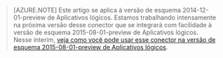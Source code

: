 > [AZURE.NOTE] Este artigo se aplica à versão de esquema 2014-12-01-preview de Aplicativos lógicos. Estamos trabalhando intensamente na próxima versão desse conector que se integrará com facilidade à versão de esquema 2015-08-01-preview de Aplicativos lógicos. Nesse ínterim, [veja como você pode usar esse conector na versão de esquema 2015-08-01-preview de Aplicativos lógicos](https://blogs.msdn.microsoft.com/logicapps/2016/02/25/accessing-v1-apis-and-biztalk-apis-from-logic-apps/).

<!---HONumber=AcomDC_0420_2016-->